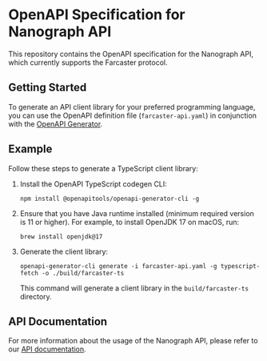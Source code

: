 # OpenAPI Specification for Nanograph API

This repository contains the OpenAPI specification for the Nanograph API, which currently supports the Farcaster protocol.

## Getting Started

To generate an API client library for your preferred programming language, you can use the OpenAPI definition file (`farcaster-api.yaml`) in conjunction with the [OpenAPI Generator](https://openapi-generator.tech/docs/installation/).

## Example

Follow these steps to generate a TypeScript client library:

1. Install the OpenAPI TypeScript codegen CLI:
   ```
   npm install @openapitools/openapi-generator-cli -g
   ```

2. Ensure that you have Java runtime installed (minimum required version is 11 or higher). For example, to install OpenJDK 17 on macOS, run:
   ```
   brew install openjdk@17
   ```
   
3. Generate the client library:
   ```
   openapi-generator-cli generate -i farcaster-api.yaml -g typescript-fetch -o ./build/farcaster-ts
   ```
   This command will generate a client library in the `build/farcaster-ts` directory.


## API Documentation

For more information about the usage of the Nanograph API, please refer to our [API documentation](https://docs.nanograph.xyz).